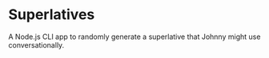 # Superlatives
A Node.js CLI app to randomly generate a superlative that Johnny might use conversationally.
